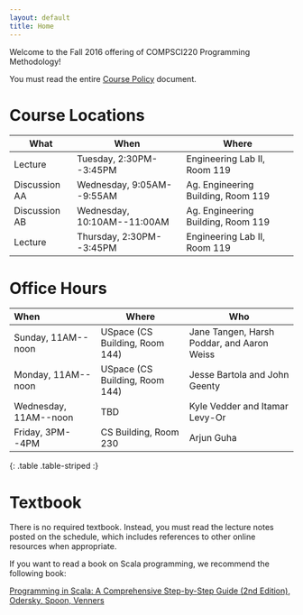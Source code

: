 ```yaml
---
layout: default
title: Home
---
```


Welcome to the Fall 2016 offering of COMPSCI220 Programming Methodology!

You must read the entire [Course Policy] document.

# Course Locations

<table class="table table-striped">
<thead>
  <tr><th>What</th><th>When</th><th>Where</th></tr>
</thead>
<tbody>
<tr><td>Lecture</td><td>Tuesday, 2:30PM--3:45PM</td><td>Engineering Lab II, Room 119</td></tr>
<tr><td>Discussion AA</td><td>Wednesday, 9:05AM--9:55AM</td><td>Ag. Engineering Building, Room 119</td></tr>
<tr><td>Discussion AB</td><td>Wednesday, 10:10AM--11:00AM</td><td>Ag. Engineering Building, Room 119</td></tr>
<tr><td>Lecture</td><td>Thursday, 2:30PM--3:45PM</td><td>Engineering Lab II, Room 119</td></tr>
</tbody>
</table>

# Office Hours

| When                       | Where                                | Who                                        |
|:---------------------------|--------------------------------------|--------------------------------------------|
| Sunday, 11AM--noon         | USpace (CS Building, Room 144)       | Jane Tangen, Harsh Poddar, and Aaron Weiss |
| Monday, 11AM--noon         | USpace (CS Building, Room 144)       | Jesse Bartola and John Geenty              |
| Wednesday, 11AM--noon      | TBD                                  | Kyle Vedder and Itamar Levy-Or             |
| Friday, 3PM--4PM           | CS Building, Room 230                | Arjun Guha                                 |
{: .table .table-striped :}

# Textbook

There is no required textbook. Instead, you must read the lecture notes posted on the
schedule, which includes references to other online resources when appropriate.

If you want to read a book on Scala programming, we recommend the following book:

[Programming in Scala: A Comprehensive Step-by-Step Guide (2nd Edition), Odersky, Spoon, Venners][textbook]

[Course Policy]: ../policies
[textbook]: http://www.amazon.com/Programming-Scala-Comprehensive-Step-Step/dp/0981531644
